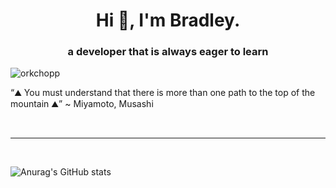 <h1 align="center">Hi 🌠, I'm Bradley.</h1>
<h3 align="center">a developer that is always eager to learn</h3>

<p align="left"> <img src="https://komarev.com/ghpvc/?username=orkchopp&label=Profile%20views&color=0e75b6&style=flat" alt="orkchopp" /> </p>

“⛰ You must understand that there is more than one path to the top of the mountain ⛰” ~ Miyamoto, Musashi

$~$

--------------------------------------------------------------------------------------------------------------------------
$~$

![Anurag's GitHub stats](https://github-readme-stats.vercel.app/api?username=orkchopp&show_icons=true&theme=dracula)
